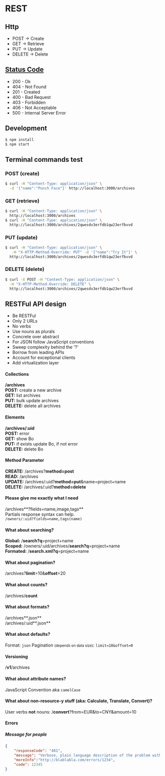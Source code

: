 # REST

## Http

- POST -> Create
- GET -> Retrieve
- PUT -> Update
- DELETE -> Delete


## [Status Code](http://httpstatusdogs.com)

- 200 - Ok
- 404 - Not Found
- 201 - Created
- 400 - Bad Request
- 403 - Forbidden
- 406 - Not Acceptable
- 500 - Internal Server Error


## Development

```bash
$ npm install
$ npm start
```

## Terminal commands test

### POST (create)
```bash
$ curl -H "Content-Type: application/json" \
  -d '{"name":"Punch Face"}' http://localhost:3000/archives
```

### GET (retrieve)
```bash
$ curl -H "Content-Type: application/json" \
  http://localhost:3000/archives
$ curl -H "Content-Type: application/json" \
  http://localhost:3000/archives/2qwesdv3erfdb1qw23erfbvvd
```

### PUT (update)
```bash
$ curl -H "Content-Type: application/json" \
   -H "X-HTTP-Method-Override: PUT" -d '{"name":"Try It"}' \
  http://localhost:3000/archives/2qwesdv3erfdb1qw23erfbvvd
```

### DELETE (delete)
```bash
$ curl -X POST -H "Content-Type: application/json" \
  -H "X-HTTP-Method-Override: DELETE" \
  http://localhost:3000/archives/2qwesdv3erfdb1qw23erfbvvd
```

## RESTFul API design

- Be RESTFul
- Only 2 URLs
- No verbs
- Use nouns as plurals
- Concrete over abstract
- For JSON follow JavaScript conventions
- Sweep complexity behind the '?'
- Borrow from leading APIs
- Account for exceptional clients
- Add virtualization layer

#### Collections

**/archives** <br/>
**POST:** create a new archive <br/>
**GET:** list archives <br/>
**PUT:** bulk update archives <br/>
**DELETE:** delete all archives

#### Elements

**/archives/:uid** <br/>
**POST:** error <br/>
**GET:** show Bo <br/>
**PUT:** if exists update Bo, if not error <br/>
**DELETE:** delete Bo

#### Method Parameter

**CREATE:** /archives?**method=post** <br/>
**READ:** /archives <br/>
**UPDATE:** /archives/:uid?**method=put**&name=project+name <br/>
**DELETE:** /archives/:uid?**method=delete**

#### Please give me exactly what I need

/archives**?fields=name,image,tags** <br/>
Partials response syntax can help. <br/>
`/owners/:uid?fields=name,tags(name)`

#### What about searching?

**Global:** /**search?q**=project+name <br/>
**Scoped:** /owners/:uid/archives/**search?q**=project+name <br/>
**Formated:** /**search.xml?q**=project+name

#### What about pagination?

/archives?**limit**=10&**offset**=20

#### What about counts?

/archives/**count**

#### What about formats?

/archives**.json** <br>
/archives/:uid**.json**

#### What about defaults?

Format: `json`
Pagination <small>(depends on data size)</small>: `limit=10&offset=0`

#### Versioning

/**v1**/archives

#### What about attribute names?

JavaScript Convention aka `camelCase`

#### What about non-resource-y stuff (aka: Calculate, Translate, Convert)?

User verbs **not** nouns: /**convert**?from=EUR&to=CNY&amount=10

#### Errors
##### Message for people

```json
{
	"responseCode": "401",
	"message": "Verbose, plain language description of the problem with hints about how to fix it",
	"moreInfo":"http://blablabla.com/errors/1234",
	"code": 12345
}
```

<!-- @see http://mongodb.github.io/node-mongodb-native/2.1/api/Collection.html#insert -->